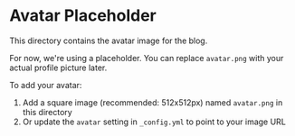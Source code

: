 # Avatar Placeholder

This directory contains the avatar image for the blog. 

For now, we're using a placeholder. You can replace `avatar.png` with your actual profile picture later.

To add your avatar:
1. Add a square image (recommended: 512x512px) named `avatar.png` in this directory
2. Or update the `avatar` setting in `_config.yml` to point to your image URL
